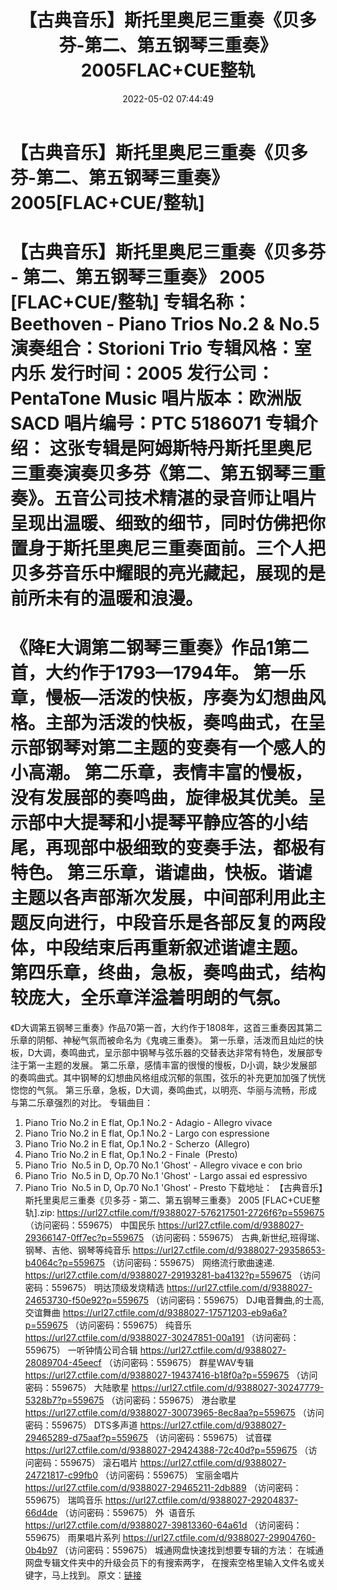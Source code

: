 ﻿---
title: 【古典音乐】斯托里奥尼三重奏《贝多芬-第二、第五钢琴三重奏》2005FLAC+CUE整轨
date: 2022-05-02 07:44:49
categories: 古典音乐、新世纪、纯音雅乐
tags: 纯音乐
---
# 【古典音乐】斯托里奥尼三重奏《贝多芬-第二、第五钢琴三重奏》2005[FLAC+CUE/整轨]

【古典音乐】斯托里奥尼三重奏《贝多芬 -
第二、第五钢琴三重奏》 2005 [FLAC+CUE/整轨]
专辑名称：Beethoven - Piano Trios
No.2 & No.5
演奏组合：Storioni Trio
专辑风格：室内乐
发行时间：2005
发行公司：PentaTone
Music
唱片版本：欧洲版SACD
唱片编号：PTC 5186071
专辑介绍：
这张专辑是阿姆斯特丹斯托里奥尼三重奏演奏贝多芬《第二、第五钢琴三重奏》。五音公司技术精湛的录音师让唱片呈现出温暖、细致的细节，同时仿佛把你置身于斯托里奥尼三重奏面前。三个人把贝多芬音乐中耀眼的亮光藏起，展现的是前所未有的温暖和浪漫。
==========
《降E大调第二钢琴三重奏》作品1第二首，大约作于1793—1794年。
第一乐章，慢板—活泼的快板，序奏为幻想曲风格。主部为活泼的快板，奏鸣曲式，在呈示部钢琴对第二主题的变奏有一个感人的小高潮。
第二乐章，表情丰富的慢板，没有发展部的奏鸣曲，旋律极其优美。呈示部中大提琴和小提琴平静应答的小结尾，再现部中极细致的变奏手法，都极有特色。
第三乐章，谐谑曲，快板。谐谑主题以各声部渐次发展，中间部利用此主题反向进行，中段音乐是各部反复的两段体，中段结束后再重新叙述谐谑主题。
第四乐章，终曲，急板，奏鸣曲式，结构较庞大，全乐章洋溢着明朗的气氛。
==========
《D大调第五钢琴三重奏》作品70第一首，大约作于1808年，这首三重奏因其第二乐章的阴郁、神秘气氛而被命名为《鬼魂三重奏》。
第一乐章，活泼而且灿烂的快板，D大调，奏鸣曲式，呈示部中钢琴与弦乐器的交替表达非常有特色，发展部专注于第一主题的发展。
第二乐章，感情丰富的很慢的慢板，D小调，缺少发展部的奏鸣曲式。其中钢琴的幻想曲风格组成沉郁的氛围，弦乐的补充更加加强了恍恍惚惚的气氛。
第三乐章，急板，D大调，奏鸣曲式，以明亮、华丽与流畅，形成与第二乐章强烈的对比。
专辑曲目：
01. Piano Trio No.2 in E flat,
Op.1 No.2 - Adagio - Allegro vivace
02. Piano Trio No.2 in E flat,
Op.1 No.2 - Largo con espressione
03. Piano Trio No.2 in E flat,
Op.1 No.2 - Scherzo  (Allegro)
04. Piano Trio No.2 in E flat,
Op.1 No.2 - Finale  (Presto)
05. Piano
Trio  No.5 in D, Op.70 No.1
'Ghost' - Allegro vivace e con brio
06. Piano
Trio  No.5 in D, Op.70 No.1
'Ghost' - Largo assai ed espressivo
07. Piano
Trio  No.5 in D, Op.70 No.1
'Ghost' - Presto
下载地址：
【古典音乐】斯托里奥尼三重奏《贝多芬 - 第二、第五钢琴三重奏》 2005
[FLAC+CUE整轨].zip: https://url27.ctfile.com/f/9388027-576217501-2726f6?p=559675
（访问密码：559675）
中国民乐
https://url27.ctfile.com/d/9388027-29366147-0ff7ec?p=559675
（访问密码：559675）
古典,新世纪,班得瑞、钢琴、吉他、钢琴等纯音乐
https://url27.ctfile.com/d/9388027-29358653-b4064c?p=559675
（访问密码：559675）
网络流行歌曲速递.
https://url27.ctfile.com/d/9388027-29193281-ba4132?p=559675
（访问密码：559675）
明达顶级发烧精选
https://url27.ctfile.com/d/9388027-24653730-f50e92?p=559675
（访问密码：559675）
DJ电音舞曲,的士高, 交谊舞曲
https://url27.ctfile.com/d/9388027-17571203-eb9a6a?p=559675
（访问密码：559675）
纯音乐
https://url27.ctfile.com/d/9388027-30247851-00a191
（访问密码：559675）
一听钟情公司合辑
https://url27.ctfile.com/d/9388027-28089704-45eecf
（访问密码：559675）
群星WAV专辑
https://url27.ctfile.com/d/9388027-19437416-b18f0a?p=559675
（访问密码：559675）
大陆歌星
https://url27.ctfile.com/d/9388027-30247779-5328b7?p=559675
（访问密码：559675）
港台歌星
https://url27.ctfile.com/d/9388027-30073965-8ec8aa?p=559675
（访问密码：559675）
DTS多声道
https://url27.ctfile.com/d/9388027-29465289-d75aaf?p=559675
（访问密码：559675）
试音碟
https://url27.ctfile.com/d/9388027-29424388-72c40d?p=559675
（访问密码：559675）
滚石唱片
https://url27.ctfile.com/d/9388027-24721817-c99fb0
（访问密码：559675）
宝丽金唱片
https://url27.ctfile.com/d/9388027-29465211-2db889
（访问密码：559675）
瑞鸣音乐
https://url27.ctfile.com/d/9388027-29204837-66d4de
（访问密码：559675）
外  语音乐
https://url27.ctfile.com/d/9388027-39813360-64a61d
（访问密码：559675）
雨果唱片系列
https://url27.ctfile.com/d/9388027-29904760-0b4b97
（访问密码：559675）
城通网盘快速找到想要专辑的方法：
在城通网盘专辑文件夹中的升级会员下的有搜索两字，
在搜索空格里输入文件名或关键字，马上找到。
原文：[链接](https://blog.sina.com.cn/s/blog_1647c7e7601030wzl.html)